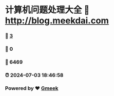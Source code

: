 # 计算机问题处理大全 :link: http://blog.meekdai.com 
### :page_facing_up: [3](http://blog.meekdai.com/tag.html) 
### :speech_balloon: 0 
### :hibiscus: 6469 
### :alarm_clock: 2024-07-03 18:46:58 
### Powered by :heart: [Gmeek](https://github.com/Meekdai/Gmeek)
